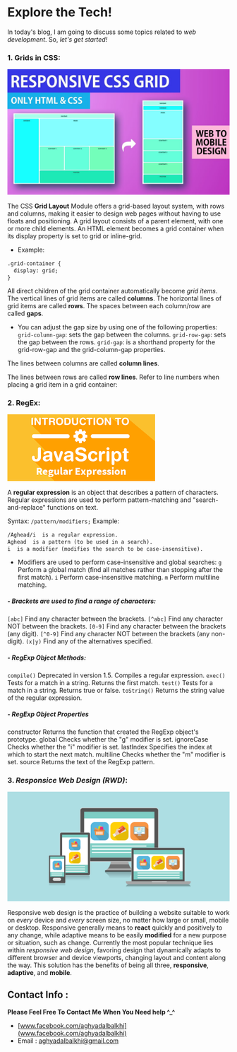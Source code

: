 # Explore the Tech! 
In today's blog, I am going to discuss some topics related to _web development_. So, _let's get started!_


### 1. Grids in CSS:

![maxresdefault](images/maxresdefault(1).jpg)

The CSS **Grid Layout** Module offers a grid-based layout system, with rows and columns, making it easier to design web pages without having to use floats and positioning.
A grid layout consists of a parent element, with one or more child elements.
An HTML element becomes a grid container when its display property is set to grid or inline-grid.
* Example: 
```
.grid-container {
  display: grid;
}
```

All direct children of the grid container automatically become _grid items_.
The vertical lines of grid items are called **columns**.
The horizontal lines of grid items are called **rows**.
The spaces between each column/row are called **gaps**.

- You can adjust the gap size by using one of the following properties:
`grid-column-gap`: sets the gap between the columns.
`grid-row-gap`: sets the gap between the rows.
`grid-gap`: is a shorthand property for the grid-row-gap and the grid-column-gap properties.

The lines between columns are called **column lines**.

The lines between rows are called **row lines**.
Refer to line numbers when placing a grid item in a grid container:



### 2. RegEx:

![regularexpression](images/regularexpression.png)


A **regular expression** is an object that describes a pattern of characters.
Regular expressions are used to perform pattern-matching and "search-and-replace" functions on text.

Syntax: `/pattern/modifiers;`
Example:
```
/Aghead/i  is a regular expression.
Aghead  is a pattern (to be used in a search).
i  is a modifier (modifies the search to be case-insensitive).
```
- Modifiers are used to perform case-insensitive and global searches:
`g`	Perform a global match (find all matches rather than stopping after the first match).
`i`	Perform case-insensitive matching.
`m`	Perform multiline matching.

##### - Brackets are used to find a range of characters:

`[abc]`	Find any character between the brackets.
`[^abc]`	Find any character NOT between the brackets.
`[0-9]`	Find any character between the brackets (any digit).
`[^0-9]`	Find any character NOT between the brackets (any non-digit).
`(x|y)`	Find any of the alternatives specified.

##### - RegExp Object Methods:

`compile()`	Deprecated in version 1.5. Compiles a regular expression.
`exec()`	Tests for a match in a string. Returns the first match.
`test()`	Tests for a match in a string. Returns true or false.
`toString()`	Returns the string value of the regular expression.

##### - RegExp Object Properties
constructor	Returns the function that created the RegExp object's prototype.
global	Checks whether the "g" modifier is set.
ignoreCase	Checks whether the "i" modifier is set.
lastIndex	Specifies the index at which to start the next match.
multiline	Checks whether the "m" modifier is set.
source	Returns the text of the RegExp pattern.

### 3. ***Responsice Web Design (RWD)***:

![responsive](images/responsive-web-design-hughes-and-co-design.jpg)


Responsive web design is the practice of building a website suitable to work on _every_ device and _every_ screen size, no matter how large or small, mobile or desktop.
Responsive generally means to **react** quickly and positively to any change, while adaptive means to be easily **modified** for a new purpose or situation, such as change.
Currently the most popular technique lies within _responsive web design_, favoring design that dynamically adapts to different browser and device viewports, changing layout and content along the way. This solution has the benefits of being all three, **responsive**, **adaptive**, and **mobile**.




## Contact Info : 
**Please Feel Free To Contact Me When You Need help ^_^**
* [www.facebook.com/aghyadalbalkhi](www.facebook.com/aghyadalbalkhi)
* Email : aghyadalbalkhi@gmail.com



